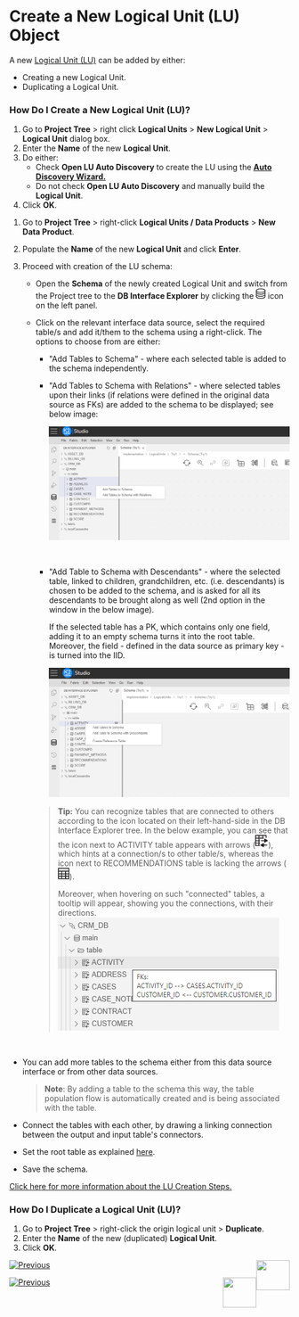 # Create a New Logical Unit (LU) Object

A new [Logical Unit (LU)](/articles/03_logical_units/01_LU_overview.md) can be added by either:

* Creating a new Logical Unit.
* Duplicating a Logical Unit. 

### How Do I Create a New Logical Unit (LU)?

<studio>

1. Go to **Project Tree** > right click **Logical Units** > **New Logical Unit** > **Logical Unit** dialog box. 
2. Enter the **Name** of the new **Logical Unit**. 
3. Do either: 
    * Check **Open LU Auto Discovery** to create the LU using the [**Auto Discovery Wizard.**](/articles/03_logical_units/06_auto_discovery_wizard.md) 
    * Do not check **Open LU Auto Discovery** and manually build the **Logical Unit**. 
4. Click **OK**.

</studio>

<web>

1. Go to **Project Tree** > right-click **Logical Units / Data Products** > **New Data Product**. 

2. Populate the **Name** of the new **Logical Unit** and click **Enter**.

3. Proceed with creation of the LU schema:

   * Open the **Schema** of the newly created Logical Unit and switch from the Project tree to the **DB Interface Explorer** by clicking the <img src="../04_fabric_studio/images/web/datasource_explorer.png" style="zoom:67%;" /> icon on the left panel.

   * Click on the relevant interface data source, select the required table/s and add it/them to the schema using a right-click. The options to choose from are either:

     * "Add Tables to Schema" - where each selected table is added to the schema independently.

     * "Add Tables to Schema with Relations" - where selected tables upon their links (if relations were defined in the original data source as FKs) are added to the schema to be displayed; see below image:

       ![images](images/web/add_tables_w_relations3.png)

       ​

     * "Add Table to Schema with Descendants" - where the selected table, linked to children, grandchildren, etc. (i.e. descendants) is chosen to be added to the schema, and is asked for all its descendants to be brought along as well (2nd option in the window in the below image).

       If the selected table has a PK, which contains only one field, adding it to an empty schema turns it into the root table. Moreover, the field - defined in the data source as primary key - is turned into the IID. 

       ![images](images/web/add_table_w_descendants3.png)




     >**Tip:** You can recognize tables that are connected to others according to the icon located on their left-hand-side in the DB Interface Explorer tree. In the below example, you can see that the icon next to ACTIVITY table appears with arrows (<img src="images/web/05_table_icon_with_connection.png" style="zoom:50%;" />), which hints at a connection/s to other table/s, whereas the icon next to RECOMMENDATIONS table is lacking the arrows (<img src="images/web/05_table_icon_without_connection.png" style="zoom: 50%;" />). 
     >
     >Moreover, when hovering on such "connected" tables, a tooltip will appear, showing you the connections, with their directions. ![](images/web/05_fk_hint.png)

​     

   * You can add more tables to the schema either from this data source interface or from other data sources.

     > **Note**: By adding a table to the schema this way, the table population flow is automatically created and is being associated with the table.

   * Connect the tables with each other, by drawing a linking connection between the output and input table's connectors.

   * Set the root table as explained [here](/articles/03_logical_units/08_define_root_table_and_instance_ID_LU_schema.md).

   * Save the schema. 

</web>

[Click here for more information about the LU Creation Steps.](/articles/03_logical_units/02_create_a_logical_unit_flow.md)

### How Do I Duplicate a Logical Unit (LU)?

1. Go to **Project Tree** > right-click the origin logical unit > **Duplicate**. 
2. Enter the **Name** of the new (duplicated) **Logical Unit**. 
3. Click **OK**.  

<studio>

[![Previous](/articles/images/Previous.png)](/articles/03_logical_units/04_LU_properties.md)[<img align="right" width="60" height="54" src="/articles/images/Next.png">](/articles/03_logical_units/06_auto_discovery_wizard.md)

</studio>

<web>

[![Previous](/articles/images/Previous.png)](03_LU_schema_window.md)[<img align="right" width="60" height="54" src="/articles/images/Next.png">](08_define_root_table_and_instance_ID_LU_schema.md)

</web>


